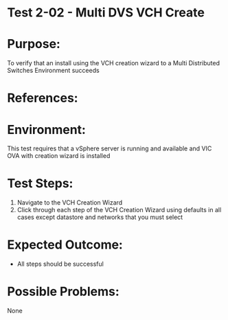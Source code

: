 Test 2-02 - Multi DVS VCH Create
=======

# Purpose:
To verify that an install using the VCH creation wizard to a Multi Distributed Switches
Environment succeeds

# References:

# Environment:
This test requires that a vSphere server is running and available and VIC OVA with
creation wizard is installed

# Test Steps:
1. Navigate to the VCH Creation Wizard
2. Click through each step of the VCH Creation Wizard using defaults in all cases except
datastore and networks that you must select

# Expected Outcome:
* All steps should be successful

# Possible Problems:
None


